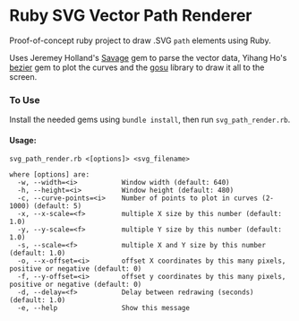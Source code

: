 Ruby SVG Vector Path Renderer
=============================

Proof-of-concept ruby project to draw .SVG `path` elements using Ruby.

Uses Jeremey Holland's [Savage](https://github.com/awebneck/savage) gem to parse
the vector data, Yihang Ho's [bezier](https://github.com/yihangho/bezier) gem to
plot the curves and the [gosu](https://github.com/gosu/gosu/wiki/ruby-Tutorial)
library to draw it all to the screen.

### To Use

Install the needed gems using `bundle install`, then run `svg_path_render.rb`.

#### Usage:

`svg_path_render.rb <[options]> <svg_filename>`

```
where [options] are:
  -w, --width=<i>           Window width (default: 640)
  -h, --height=<i>          Window height (default: 480)
  -c, --curve-points=<i>    Number of points to plot in curves (2-1000) (default: 5)
  -x, --x-scale=<f>         multiple X size by this number (default: 1.0)
  -y, --y-scale=<f>         multiple Y size by this number (default: 1.0)
  -s, --scale=<f>           multiple X and Y size by this number (default: 1.0)
  -o, --x-offset=<i>        offset X coordinates by this many pixels, positive or negative (default: 0)
  -f, --y-offset=<i>        offset y coordinates by this many pixels, positive or negative (default: 0)
  -d, --delay=<f>           Delay between redrawing (seconds) (default: 1.0)
  -e, --help                Show this message
```
